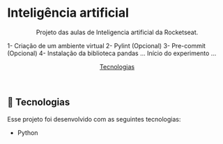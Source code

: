 # Inteligência artificial

<p align="center">
Projeto das aulas de Inteligencia artificial da Rocketseat.
</p>

1- Criação de um ambiente virtual
2- Pylint (Opcional)
3- Pre-commit (Opcional)
4- Instalação da biblioteca pandas
...
Início do experimento
...

<p align="center">
  <a href="#-tecnologias">Tecnologias</a>
</p>

<br>


## 🚀 Tecnologias

Esse projeto foi desenvolvido com as seguintes tecnologias:

- Python
